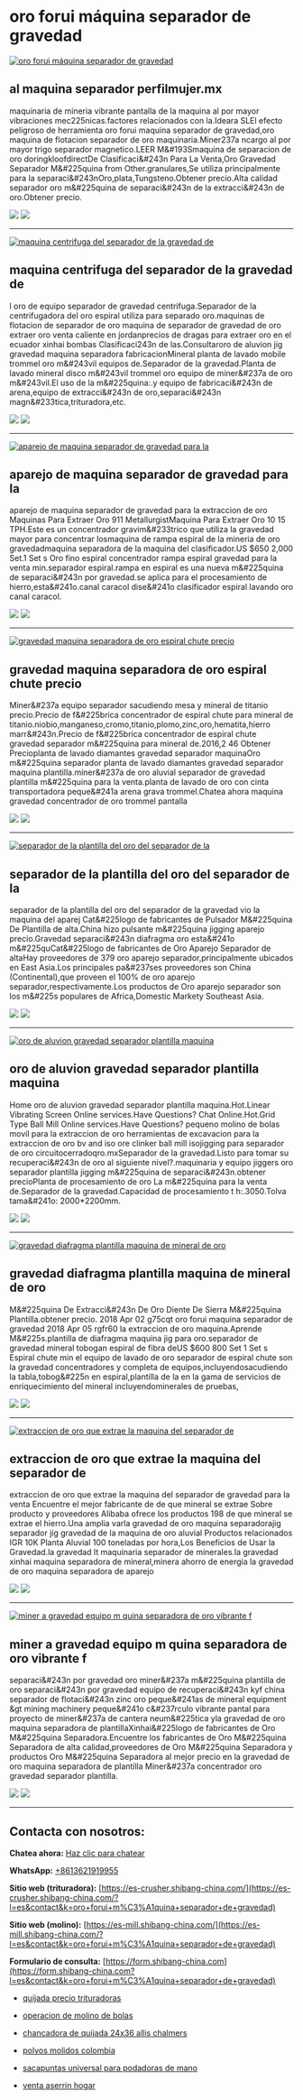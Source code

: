 # oro forui máquina separador de gravedad

<a href="https://swt.shibang-china.com/?l=es&img&k=oro+forui+m%C3%A1quina+separador+de+gravedad" target="_blank">![oro forui máquina separador de gravedad](http://static.shibang-china.com/all-800x300/160.jpg)</a>

## al maquina separador perfilmujer.mx
maquinaria de mineria vibrante pantalla de la maquina al por mayor vibraciones mec225nicas.factores relacionados con la.Ideara SLEl efecto peligroso de herramienta oro forui maquina separador de gravedad,oro maquina de flotacion separador de oro maquinaria.Miner237a ncargo al por mayor trigo separador magnetico.LEER M&#193Smaquina de separacion de oro doringkloofdirectDe Clasificaci&#243n Para La Venta,Oro Gravedad Separador M&#225quina from Other.granulares,Se utiliza principalmente para la separaci&#243nOro,plata,Tungsteno.Obtener precio.Alta calidad separador oro m&#225quina de separaci&#243n de la extracci&#243n de oro.Obtener precio.


<a href="https://whatsapp.shibangsoft.com/WhatsApp.php" target="_blank" title="WhatsApp">![](http://static.shibang-china.com/icon/whatsapp.png)</a> <a href="https://swt.shibang-china.com/?l=es&icon&k=oro+forui+m%C3%A1quina+separador+de+gravedad" target="_blank">![](http://static.shibang-china.com/icon/chat-es.png)</a>

---

<a href="https://swt.shibang-china.com/?l=es&img&k=oro+forui+m%C3%A1quina+separador+de+gravedad" target="_blank">![maquina centrifuga del separador de la gravedad de](http://static.shibang-china.com/all-800x300/1495.jpg)</a>

## maquina centrifuga del separador de la gravedad de
l oro de equipo separador de gravedad centrifuga.Separador de la centrifugadora del oro espiral utiliza para separado oro.maquinas de flotacion de separador de oro maquina de separador de gravedad de oro extraer oro venta caliente en jordanprecios de dragas para extraer oro en el ecuador xinhai bombas Clasificaci243n de las.Consultaroro de aluvion jig gravedad maquina separadora fabricacionMineral planta de lavado mobile trommel oro m&#243vil equipos de.Separador de la gravedad.Planta de lavado mineral disco m&#243vil trommel oro equipo de miner&#237a de oro m&#243vil.El uso de la m&#225quina:.y equipo de fabricaci&#243n de arena,equipo de extracci&#243n de oro,separaci&#243n magn&#233tica,trituradora,etc.


<a href="https://whatsapp.shibangsoft.com/WhatsApp.php" target="_blank" title="WhatsApp">![](http://static.shibang-china.com/icon/whatsapp.png)</a> <a href="https://swt.shibang-china.com/?l=es&icon&k=oro+forui+m%C3%A1quina+separador+de+gravedad" target="_blank">![](http://static.shibang-china.com/icon/chat-es.png)</a>

---

<a href="https://swt.shibang-china.com/?l=es&img&k=oro+forui+m%C3%A1quina+separador+de+gravedad" target="_blank">![aparejo de maquina separador de gravedad para la](http://static.shibang-china.com/all-800x300/1451.jpg)</a>

## aparejo de maquina separador de gravedad para la
aparejo de maquina separador de gravedad para la extraccion de oro Maquinas Para Extraer Oro 911 MetallurgistMaquina Para Extraer Oro 10 15 TPH.Este es un concentrador gravim&#233trico que utiliza la gravedad mayor para concentrar losmaquina de rampa espiral de la mineria de oro gravedadmaquina separadora de la maquina del clasificador.US $650 2,000 Set.1 Set s Oro fino espiral concentrador rampa espiral gravedad para la venta min.separador espiral.rampa en espiral es una nueva m&#225quina de separaci&#243n por gravedad.se aplica para el procesamiento de hierro,esta&#241o.canal caracol dise&#241o clasificador espiral lavando oro canal caracol.


<a href="https://whatsapp.shibangsoft.com/WhatsApp.php" target="_blank" title="WhatsApp">![](http://static.shibang-china.com/icon/whatsapp.png)</a> <a href="https://swt.shibang-china.com/?l=es&icon&k=oro+forui+m%C3%A1quina+separador+de+gravedad" target="_blank">![](http://static.shibang-china.com/icon/chat-es.png)</a>

---

<a href="https://swt.shibang-china.com/?l=es&img&k=oro+forui+m%C3%A1quina+separador+de+gravedad" target="_blank">![gravedad maquina separadora de oro espiral chute precio](http://static.shibang-china.com/all-800x300/169.jpg)</a>

## gravedad maquina separadora de oro espiral chute precio
Miner&#237a equipo separador sacudiendo mesa y mineral de titanio precio.Precio de f&#225brica concentrador de espiral chute para mineral de titanio.niobio,manganeso,cromo,titanio,plomo,zinc,oro,hematita,hierro marr&#243n.Precio de f&#225brica concentrador de espiral chute gravedad separador m&#225quina para mineral de.2016,2 46 Obtener Precioplanta de lavado diamantes gravedad separador maquinaOro m&#225quina separador planta de lavado diamantes gravedad separador maquina plantilla.miner&#237a de oro aluvial separador de gravedad plantilla m&#225quina para la venta.planta de lavado de oro con cinta transportadora peque&#241a arena grava trommel.Chatea ahora maquina gravedad concentrador de oro trommel pantalla


<a href="https://whatsapp.shibangsoft.com/WhatsApp.php" target="_blank" title="WhatsApp">![](http://static.shibang-china.com/icon/whatsapp.png)</a> <a href="https://swt.shibang-china.com/?l=es&icon&k=oro+forui+m%C3%A1quina+separador+de+gravedad" target="_blank">![](http://static.shibang-china.com/icon/chat-es.png)</a>

---

<a href="https://swt.shibang-china.com/?l=es&img&k=oro+forui+m%C3%A1quina+separador+de+gravedad" target="_blank">![separador de la plantilla del oro del separador de la](http://static.shibang-china.com/all-800x300/411.jpg)</a>

## separador de la plantilla del oro del separador de la
separador de la plantilla del oro del separador de la gravedad vio la maquina del aparej Cat&#225logo de fabricantes de Pulsador M&#225quina De Plantilla de alta.China hizo pulsante m&#225quina jigging aparejo precio.Gravedad separaci&#243n diafragma oro esta&#241o m&#225quCat&#225logo de fabricantes de Oro Aparejo Separador de altaHay proveedores de 379 oro aparejo separador,principalmente ubicados en East Asia.Los principales pa&#237ses proveedores son China (Continental),que proveen el 100% de oro aparejo separador,respectivamente.Los productos de Oro aparejo separador son los m&#225s populares de Africa,Domestic Markety Southeast Asia.


<a href="https://whatsapp.shibangsoft.com/WhatsApp.php" target="_blank" title="WhatsApp">![](http://static.shibang-china.com/icon/whatsapp.png)</a> <a href="https://swt.shibang-china.com/?l=es&icon&k=oro+forui+m%C3%A1quina+separador+de+gravedad" target="_blank">![](http://static.shibang-china.com/icon/chat-es.png)</a>

---

<a href="https://swt.shibang-china.com/?l=es&img&k=oro+forui+m%C3%A1quina+separador+de+gravedad" target="_blank">![oro de aluvion gravedad separador plantilla maquina](http://static.shibang-china.com/all-800x300/907.jpg)</a>

## oro de aluvion gravedad separador plantilla maquina
Home oro de aluvion gravedad separador plantilla maquina.Hot.Linear Vibrating Screen Online services.Have Questions? Chat Online.Hot.Grid Type Ball Mill Online services.Have Questions? pequeno molino de bolas movil para la extraccion de oro herramientas de excavacion para la extraccion de oro bv and iso ore clinker ball mill isojigging para separador de oro circuitocerradoqro.mxSeparador de la gravedad.Listo para tomar su recuperaci&#243n de oro al siguiente nivel?.maquinaria y equipo jiggers oro separador plantilla jigging m&#225quina de separaci&#243n.obtener precioPlanta de procesamiento de oro La m&#225quina para la venta de.Separador de la gravedad.Capacidad de procesamiento t h:.3050.Tolva tama&#241o: 2000*2200mm.


<a href="https://whatsapp.shibangsoft.com/WhatsApp.php" target="_blank" title="WhatsApp">![](http://static.shibang-china.com/icon/whatsapp.png)</a> <a href="https://swt.shibang-china.com/?l=es&icon&k=oro+forui+m%C3%A1quina+separador+de+gravedad" target="_blank">![](http://static.shibang-china.com/icon/chat-es.png)</a>

---

<a href="https://swt.shibang-china.com/?l=es&img&k=oro+forui+m%C3%A1quina+separador+de+gravedad" target="_blank">![gravedad diafragma plantilla maquina de mineral de oro](http://static.shibang-china.com/all-800x300/1414.jpg)</a>

## gravedad diafragma plantilla maquina de mineral de oro
M&#225quina De Extracci&#243n De Oro Diente De Sierra M&#225quina Plantilla.obtener precio. 2018 Apr 02 g75cqt oro forui maquina separador de gravedad 2018 Apr 05 rgfr60 la extraccion de oro maquina.Aprende M&#225s.plantilla de diafragma maquina jig para oro.separador de gravedad mineral tobogan espiral de fibra deUS $600 800 Set 1 Set s Espiral chute min el equipo de lavado de oro separador de espiral chute son la gravedad concentradores y completa de equipos,incluyendosacudiendo la tabla,tobog&#225n en espiral,plantilla de la en la gama de servicios de enriquecimiento del mineral incluyendominerales de pruebas,


<a href="https://whatsapp.shibangsoft.com/WhatsApp.php" target="_blank" title="WhatsApp">![](http://static.shibang-china.com/icon/whatsapp.png)</a> <a href="https://swt.shibang-china.com/?l=es&icon&k=oro+forui+m%C3%A1quina+separador+de+gravedad" target="_blank">![](http://static.shibang-china.com/icon/chat-es.png)</a>

---

<a href="https://swt.shibang-china.com/?l=es&img&k=oro+forui+m%C3%A1quina+separador+de+gravedad" target="_blank">![extraccion de oro que extrae la maquina del separador de](http://static.shibang-china.com/all-800x300/381.jpg)</a>

## extraccion de oro que extrae la maquina del separador de
extraccion de oro que extrae la maquina del separador de gravedad para la venta Encuentre el mejor fabricante de de que mineral se extrae Sobre producto y proveedores Alibaba ofrece los productos 198 de que mineral se extrae el hierro.Una amplia varla gravedad de oro maquina separadorajig separador jig gravedad de la maquina de oro aluvial Productos relacionados IGR 10K Planta Aluvial 100 toneladas por hora,Los Beneficios de Usar la Gravedad.la gravedad lt maquinaria separador de minerales.la gravedad xinhai maquina separadora de mineral,minera ahorro de energia la gravedad de oro maquina separadora de aparejo


<a href="https://whatsapp.shibangsoft.com/WhatsApp.php" target="_blank" title="WhatsApp">![](http://static.shibang-china.com/icon/whatsapp.png)</a> <a href="https://swt.shibang-china.com/?l=es&icon&k=oro+forui+m%C3%A1quina+separador+de+gravedad" target="_blank">![](http://static.shibang-china.com/icon/chat-es.png)</a>

---

<a href="https://swt.shibang-china.com/?l=es&img&k=oro+forui+m%C3%A1quina+separador+de+gravedad" target="_blank">![miner a gravedad equipo m quina separadora de oro vibrante f](http://static.shibang-china.com/all-800x300/757.jpg)</a>

## miner a gravedad equipo m quina separadora de oro vibrante f
separaci&#243n por gravedad oro miner&#237a m&#225quina plantilla de oro separaci&#243n por gravedad equipo de recuperaci&#243n kyf china separador de flotaci&#243n zinc oro peque&#241as de mineral equipment &gt mining machinery peque&#241o c&#237rculo vibrante pantal para proyecto de miner&#237a de cantera neum&#225tica yla gravedad de oro maquina separadora de plantillaXinhai&#225logo de fabricantes de Oro M&#225quina Separadora.Encuentre los fabricantes de Oro M&#225quina Separadora de alta calidad,proveedores de Oro M&#225quina Separadora y productos Oro M&#225quina Separadora al mejor precio en la gravedad de oro maquina separadora de plantilla Miner&#237a concentrador oro gravedad separador plantilla.


<a href="https://whatsapp.shibangsoft.com/WhatsApp.php" target="_blank" title="WhatsApp">![](http://static.shibang-china.com/icon/whatsapp.png)</a> <a href="https://swt.shibang-china.com/?l=es&icon&k=oro+forui+m%C3%A1quina+separador+de+gravedad" target="_blank">![](http://static.shibang-china.com/icon/chat-es.png)</a>

---
## Contacta con nosotros:

**Chatea ahora:** [Haz clic para chatear](https://swt.shibang-china.com?l=es&contact&k=oro+forui+m%C3%A1quina+separador+de+gravedad)

**WhatsApp:**  [+8613621919955](https://whatsapp.shibangsoft.com/WhatsApp.php)

**Sitio web (trituradora):** [https://es-crusher.shibang-china.com/](https://es-crusher.shibang-china.com/?l=es&contact&k=oro+forui+m%C3%A1quina+separador+de+gravedad)

**Sitio web (molino):** [https://es-mill.shibang-china.com/](https://es-mill.shibang-china.com/?l=es&contact&k=oro+forui+m%C3%A1quina+separador+de+gravedad)

**Formulario de consulta:** [https://form.shibang-china.com](https://form.shibang-china.com?l=es&contact&k=oro+forui+m%C3%A1quina+separador+de+gravedad)

* [quijada precio trituradoras](../73/quijada%20precio%20trituradoras.md)

* [operacion de molino de bolas](../68/operacion%20de%20molino%20de%20bolas.md)

* [chancadora de quijada 24x36 allis chalmers](../77/chancadora%20de%20quijada%2024x36%20allis%20chalmers.md)

* [polvos molidos colombia](../67/polvos%20molidos%20colombia.md)

* [sacapuntas universal para podadoras de mano](../69/sacapuntas%20universal%20para%20podadoras%20de%20mano.md)

* [venta aserrin hogar](../67/venta%20aserrin%20hogar.md)